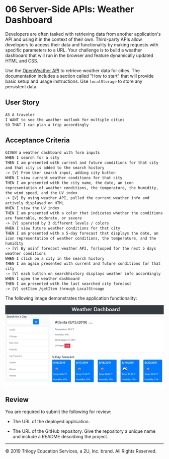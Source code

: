 # 06 Server-Side APIs: Weather Dashboard

Developers are often tasked with retrieving data from another application's API and using it in the context of their own. Third-party APIs allow developers to access their data and functionality by making requests with specific parameters to a URL. Your challenge is to build a weather dashboard that will run in the browser and feature dynamically updated HTML and CSS.

Use the [OpenWeather API](https://openweathermap.org/api) to retrieve weather data for cities. The documentation includes a section called "How to start" that will provide basic setup and usage instructions. Use `localStorage` to store any persistent data.

## User Story

```
AS A traveler
I WANT to see the weather outlook for multiple cities
SO THAT I can plan a trip accordingly
```

## Acceptance Criteria

```
GIVEN a weather dashboard with form inputs
WHEN I search for a city
THEN I am presented with current and future conditions for that city and that city is added to the search history
-> [V] From User search input, adding city button
WHEN I view current weather conditions for that city
THEN I am presented with the city name, the date, an icon representation of weather conditions, the temperature, the humidity, the wind speed, and the UV index
-> [V] By using weather API, pulled the current weather info and actively displayed on HTML 
WHEN I view the UV index
THEN I am presented with a color that indicates whether the conditions are favorable, moderate, or severe
-> [V] sperated by 3 different levels / colors
WHEN I view future weather conditions for that city
THEN I am presented with a 5-day forecast that displays the date, an icon representation of weather conditions, the temperature, and the humidity
-> [V] By usinf forecast weather API, forlooped for the next 5 days weather conditions
WHEN I click on a city in the search history
THEN I am again presented with current and future conditions for that city
-> [V] each button on searchhistory displays weather info accordingly
WHEN I open the weather dashboard
THEN I am presented with the last searched city forecast
-> [V] setItem /getItem through LocalStroage
```

The following image demonstrates the application functionality:

![weather dashboard demo](./Assets/06-server-side-apis-homework-demo.png)

## Review

You are required to submit the following for review:

* The URL of the deployed application.

* The URL of the GitHub repository. Give the repository a unique name and include a README describing the project.

- - -
© 2019 Trilogy Education Services, a 2U, Inc. brand. All Rights Reserved.
